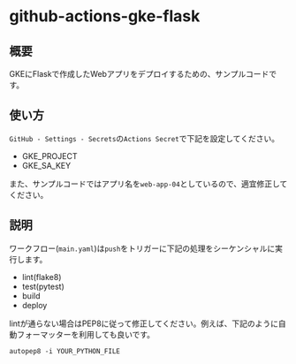 # github-actions-gke-flask

## 概要

GKEにFlaskで作成したWebアプリをデプロイするための、サンプルコードです。

## 使い方

`GitHub - Settings - Secrets`の`Actions Secret`で下記を設定してください。

- GKE_PROJECT
- GKE_SA_KEY

また、サンプルコードではアプリ名を`web-app-04`としているので、適宜修正してください。

## 説明

ワークフロー(`main.yaml`)は`push`をトリガーに下記の処理をシーケンシャルに実行します。

- lint(flake8)
- test(pytest)
- build
- deploy

lintが通らない場合はPEP8に従って修正してください。例えば、下記のように自動フォーマッターを利用しても良いです。

```
autopep8 -i YOUR_PYTHON_FILE
```

